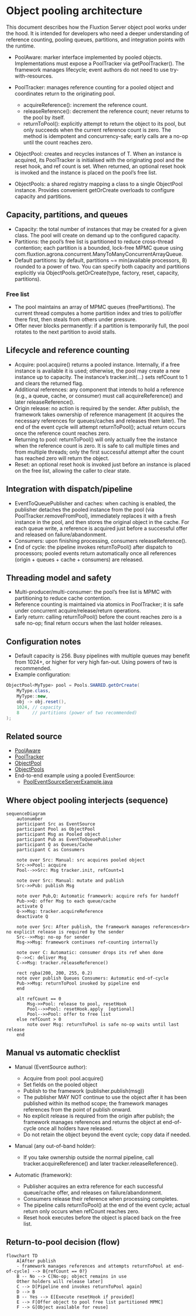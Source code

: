 # Object pooling architecture


This document describes how the Fluxtion Server object pool works under the hood. It is intended for developers who need
a deeper understanding of reference counting, pooling queues, partitions, and integration points with the runtime.


- PoolAware: marker interface implemented by pooled objects. Implementations must expose a PoolTracker via getPoolTracker(). The framework manages lifecycle; event authors do not need to use try-with-resources.

- PoolTracker: manages reference counting for a pooled object and coordinates return to the originating pool.
    - acquireReference(): increment the reference count.
    - releaseReference(): decrement the reference count; never returns to the pool by itself.
    - returnToPool(): explicitly attempt to return the object to its pool, but only succeeds when the current reference count is zero. The method is idempotent and concurrency-safe; early calls are a no-op until the count reaches zero.
- ObjectPool<T extends PoolAware>: creates and recycles instances of T. When an instance is acquired, its PoolTracker is initialised with the originating pool and the reset hook, and ref count is set. When returned, an optional reset hook is invoked and the instance is placed on the pool’s free list.
- ObjectPools: a shared registry mapping a class to a single ObjectPool instance. Provides convenient getOrCreate overloads to configure capacity and partitions.

## Capacity, partitions, and queues

- Capacity: the total number of instances that may be created for a given class. The pool will create on demand up to the configured capacity.
- Partitions: the pool’s free list is partitioned to reduce cross-thread contention; each partition is a bounded, lock-free MPMC queue using com.fluxtion.agrona.concurrent.ManyToManyConcurrentArrayQueue.
- Default partitions: by default, partitions ~= min(available processors, 8) rounded to a power of two. You can specify both capacity and partitions explicitly via ObjectPools.getOrCreate(type, factory, reset, capacity, partitions).

### Free list
- The pool maintains an array of MPMC queues (freePartitions). The current thread computes a home partition index and tries to poll/offer there first, then steals from others under pressure.
- Offer never blocks permanently: if a partition is temporarily full, the pool rotates to the next partition to avoid stalls.

## Lifecycle and reference counting

- Acquire: pool.acquire() returns a pooled instance. Internally, if a free instance is available it is used; otherwise, the pool may create a new instance up to capacity. The instance’s tracker.init(...) sets refCount to 1 and clears the returned flag.
- Additional references: any component that intends to hold a reference (e.g., a queue, cache, or consumer) must call acquireReference() and later releaseReference().
- Origin release: no action is required by the sender. After publish, the framework takes ownership of reference management (it acquires the necessary references for queues/caches and releases them later). The end of the event cycle will attempt returnToPool(); actual return occurs once the reference count reaches zero.
- Returning to pool: returnToPool() will only actually free the instance when the reference count is zero. It is safe to call multiple times and from multiple threads; only the first successful attempt after the count has reached zero will return the object.
- Reset: an optional reset hook is invoked just before an instance is placed on the free list, allowing the caller to clear state.

## Integration with dispatch/pipeline

- EventToQueuePublisher and caches: when caching is enabled, the publisher detaches the pooled instance from the pool (via PoolTracker.removeFromPool), immediately replaces it with a fresh instance in the pool, and then stores the original object in the cache. For each queue write, a reference is acquired just before a successful offer and released on failure/abandonment.
- Consumers: upon finishing processing, consumers releaseReference().
- End of cycle: the pipeline invokes returnToPool() after dispatch to processors; pooled events return automatically once all references (origin + queues + cache + consumers) are released.

## Threading model and safety

- Multi-producer/multi-consumer: the pool’s free list is MPMC with partitioning to reduce cache contention.
- Reference counting is maintained via atomics in PoolTracker; it is safe under concurrent acquire/release/return operations.
- Early return: calling returnToPool() before the count reaches zero is a safe no-op; final return occurs when the last holder releases.

## Configuration notes

- Default capacity is 256. Busy pipelines with multiple queues may benefit from 1024+, or higher for very high fan-out. Using powers of two is recommended.
- Example configuration:

```java
ObjectPool<MyType> pool = Pools.SHARED.getOrCreate(
    MyType.class,
    MyType::new,
    obj -> obj.reset(),
    1024, // capacity
    8     // partitions (power of two recommended)
);
```

## Related source

- [PoolAware](https://github.com/gregv12/fluxtion-server/blob/main/src/main/java/com/fluxtion/server/pool/PoolAware.java)
- [PoolTracker](https://github.com/gregv12/fluxtion-server/blob/main/src/main/java/com/fluxtion/server/pool/PoolTracker.java)
- [ObjectPool](https://github.com/gregv12/fluxtion-server/blob/main/src/main/java/com/fluxtion/server/pool/ObjectPool.java)
- [ObjectPools](https://github.com/gregv12/fluxtion-server/blob/main/src/main/java/com/fluxtion/server/pool/ObjectPools.java)
- End-to-end example using a pooled EventSource:
  - [PoolEventSourceServerExample.java](https://github.com/gregv12/fluxtion-server/blob/main/src/test/java/com/fluxtion/server/example/objectpool/PoolEventSourceServerExample.java)


## Where object pooling interjects (sequence)

```mermaid
sequenceDiagram
    autonumber
    participant Src as EventSource 
    participant Pool as ObjectPool
    participant Msg as Pooled object 
    participant Pub as EventToQueuePublisher
    participant Q as Queues/Cache
    participant C as Consumers

    note over Src: Manual: src acquires pooled object
    Src->>Pool: acquire
    Pool-->>Src: Msg tracker.init, refCount=1

    note over Src: Manual: mutate and publish
    Src->>Pub: publish Msg

    note over Pub,Q: Automatic framework: acquire refs for handoff
    Pub->>Q: offer Msg to each queue/cache
    activate Q
    Q->>Msg: tracker.acquireReference
    deactivate Q

    note over Src: After publish, the framework manages references<br> no explicit release is required by the sender
    Src-->>Msg: no-op for sender
    Msg->>Msg: framework continues ref-counting internally

    note over C: Automatic: consumer drops its ref when done
    Q-->>C: deliver Msg
    C->>Msg: tracker.releaseReference()

    rect rgba(200, 200, 255, 0.2)
    note over publish Queues Consumers: Automatic end-of-cycle
    Pub->>Msg: returnToPool invoked by pipeline end
    end

    alt refCount == 0
        Msg->>Pool: release to pool, resetHook
        Pool-->>Pool: resetHook.apply  [optional]
        Pool-->>Pool: offer to free list 
    else refCount > 0
        note over Msg: returnToPool is safe no-op waits until last release
    end
```

## Manual vs automatic checklist

- Manual (EventSource author):
    - Acquire from pool: pool.acquire()
    - Set fields on the pooled object
    - Publish to the framework (publisher.publish(msg))
    - The publisher MAY NOT continue to use the object after it has been published within its method scope; the framework manages references from the point of publish onward.
    - No explicit release is required from the origin after publish; the framework manages references and returns the object at end-of-cycle once all holders have released.
    - Do not retain the object beyond the event cycle; copy data if needed.

- Manual (any out-of-band holder):
    - If you take ownership outside the normal pipeline, call tracker.acquireReference() and later tracker.releaseReference().

- Automatic (framework):
    - Publisher acquires an extra reference for each successful queue/cache offer, and releases on failure/abandonment.
    - Consumers release their reference when processing completes.
    - The pipeline calls returnToPool() at the end of the event cycle; actual return only occurs when refCount reaches zero.
    - Reset hook executes before the object is placed back on the free list.

## Return-to-pool decision (flow)

```mermaid
flowchart TD
    A[After publish
    - framework manages references and attempts returnToPool at end-of-cycle] --> B{refCount == 0?}
    B -- No --> C[No-op; object remains in use
    Other holders will release later]
    C --> D[Pipeline end invokes returnToPool again]
    D --> B
    B -- Yes --> E[Execute resetHook if provided]
    E --> F[Offer object to pool free list partitioned MPMC]
    F --> G[Object available for reuse]
```
